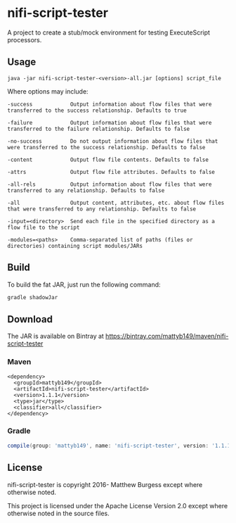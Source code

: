 # nifi-script-tester
A project to create a stub/mock environment for testing ExecuteScript processors.

## Usage

```
java -jar nifi-script-tester-<version>-all.jar [options] script_file
```

  Where options may include:
  
    -success            Output information about flow files that were transferred to the success relationship. Defaults to true
    
    -failure            Output information about flow files that were transferred to the failure relationship. Defaults to false
    
    -no-success         Do not output information about flow files that were transferred to the success relationship. Defaults to false
    
    -content            Output flow file contents. Defaults to false
    
    -attrs              Output flow file attributes. Defaults to false
    
    -all-rels           Output information about flow files that were transferred to any relationship. Defaults to false
    
    -all                Output content, attributes, etc. about flow files that were transferred to any relationship. Defaults to false
    
    -input=<directory>  Send each file in the specified directory as a flow file to the script
    
    -modules=<paths>    Comma-separated list of paths (files or directories) containing script modules/JARs
    
    
    
## Build

To build the fat JAR, just run the following command:

```gradle
gradle shadowJar
```


## Download
The JAR is available on Bintray at https://bintray.com/mattyb149/maven/nifi-script-tester


### Maven
```maven
<dependency>
  <groupId>mattyb149</groupId>
  <artifactId>nifi-script-tester</artifactId>
  <version>1.1.1</version>
  <type>jar</type>
  <classifier>all</classifier>
</dependency>
```

### Gradle
```gradle
compile(group: 'mattyb149', name: 'nifi-script-tester', version: '1.1.1', ext: 'jar', classifier: 'all')
```

## License

nifi-script-tester is copyright 2016- Matthew Burgess except where otherwise noted.

This project is licensed under the Apache License Version 2.0 except where otherwise noted in the source files.
